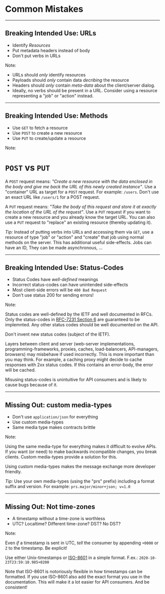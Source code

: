 # Common Mistakes

---

## Breaking Intended Use: URLs

* Identify *Resources*
* Put metadata headers instead of body
* Don't put verbs in URLs

Note:

* URLs should *only* identify resources
* Payloads should *only* contain data *decribing* the resource
* Headers should *only* contain *meta-data* about the client/server dialog.
* Ideally, no verbs should be present in a URL. Consider using a resource
  representing a "job" or "action" instead.


---

## Breaking Intended Use: Methods

* Use `GET` to fetch a resource
* Use `POST` to create a new resource
* Use `PUT` to create/update a resource

Note:

# `POST` vs `PUT`

A `POST` request means: *"Create a new resource with the data enclosed in the
body and give me back the URL of this newly created instance"*. Use a
"container" URL  as target for a `POST` request. For example: `/users`. Don't
use an exact URL like `/users/1` for a POST request.

A `PUT` request means: *"Take the body of this request and store it at exactly
the location of the URL of the request"*. Use a `PUT` request if you want to
create a new resource and you already know the target URL. You can also use a
`PUT` request to "replace" an existing resource (thereby updating it).

*Tip:* Instead of putting verbs into URLs and accessing them via `GET`, use a
resource of type "job" or "action" and "create" that job using normal methods
on the server. This has additional useful side-effects. Jobs can have an ID,
They can be made asynchronous, ...

---

## Breaking Intended Use: Status-Codes

* Status Codes have *well-defined* meanings
* Incorrect status-codes can have unintended side-effects
* Most client-side errors will be `400 Bad Request`
* Don't use status 200 for sending errors!

Note:

Status codes are well-defined by the IETF and well documented in RFCs. Only the
status-codes in [RFC-7231 Section 6][status-codes] are guaranteed to be
implemnted. Any other status codes should be well documented on the API.

Don't invent new status codes (subject of the IETF).

Layers between client and server (web-server implementations,
programming-frameworks, proxies, caches, load-balancers, API-managers,
browsers) may misbehave if used incorrectly. This is more important than you
may think. For example, a caching proxy might decide to cache responses with
2xx status codes. If this contains an error-body, the error will be cached.

Misusing status-codes is unintuitive for API consumers and is likely to cause
bugs because of it.


[status-codes]: https://tools.ietf.org/html/rfc7231#section-6

---

## Missing Out: custom media-types

* Don't use `application/json` for everything
* Use custom media-types
* Same media type makes contracts brittle

Note:

Using the same media-type for everything makes it difficult to evolve APIs. If
you want (or need) to make backwards incompatible changes, you break clients.
Custom media-types provide a solution for this.

Using custom media-types makes the message exchange more developer friendly.

*Tip:* Use your own media-types (using the "prs" prefix) including a format
suffix and version. For example: `prs.major/minor+json; v=1.0`

---

## Missing Out: Not time-zones

* A timestamp without a time-zone is worthless
* UTC? Localtime? Different time-zone? DST? No DST?

Note:

Even *if* a timestamp is sent in UTC, *tell* the consumer by appending `+0000`
or `Z` to the timestamp. Be explicit!

Use either Unix-timestamps or [ISO-8601][iso-8601] in a simple format.  F.ex.:
`2020-10-23T23:59:10.985+0200`

Note that ISO-8601 is notoriously flexible in how timestamps can be formatted.
If you use ISO-8601 also add the exact format you use in the documentation.
This will make it a lot easier for API consumers. And be consistent!

[iso-8601]: https://www.iso.org/iso-8601-date-and-time-format.html
